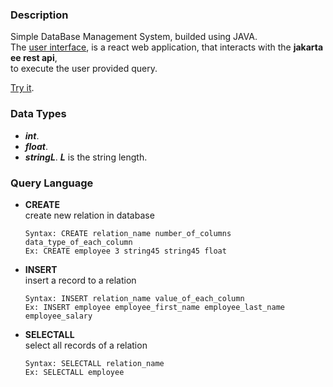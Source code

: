 ### Description
Simple DataBase Management System, builded using JAVA. <br/>
The <a href="https://github.com/izemaghilas/dbms-ui">user interface</a>, is a react web application, that interacts with the **jakarta ee rest api**,<br/> 
to execute the user provided query.

<a href="https://izemaghilas.github.io/dbms-ui">Try it</a>. 

### Data Types
* ***int***.
* ***float***.
* ***stringL***. ***L*** is the string length.

### Query Language
* **CREATE** <br/>
  create new relation in database<br/>
  ```
  Syntax: CREATE relation_name number_of_columns data_type_of_each_column
  Ex: CREATE employee 3 string45 string45 float
  ```
* **INSERT** <br/>
  insert a record to a relation<br/>
  ```
  Syntax: INSERT relation_name value_of_each_column
  Ex: INSERT employee employee_first_name employee_last_name employee_salary
  ```
* **SELECTALL** <br/>
  select all records of a relation<br/>
  ```
  Syntax: SELECTALL relation_name
  Ex: SELECTALL employee
  ```
